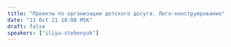 ```yaml
---
title: "Проекты по организации детского досуга. Лего-конструирование"
date: "11 Oct 21 18:00 MSK"
draft: false
speakers: ["iliya-stebenyuk"]
---
```


